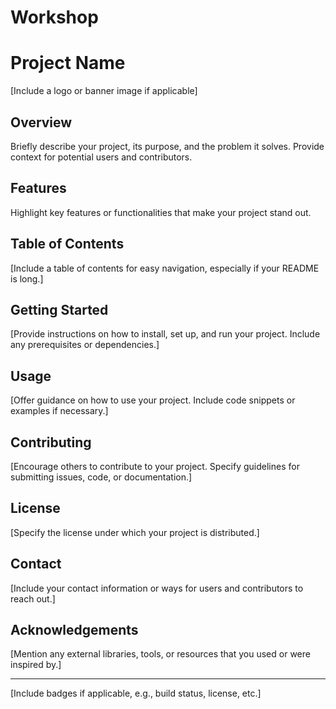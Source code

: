 # Workshop
# Project Name

[Include a logo or banner image if applicable]

## Overview

Briefly describe your project, its purpose, and the problem it solves. Provide context for potential users and contributors.

## Features

Highlight key features or functionalities that make your project stand out.

## Table of Contents

[Include a table of contents for easy navigation, especially if your README is long.]

## Getting Started

[Provide instructions on how to install, set up, and run your project. Include any prerequisites or dependencies.]

## Usage

[Offer guidance on how to use your project. Include code snippets or examples if necessary.]

## Contributing

[Encourage others to contribute to your project. Specify guidelines for submitting issues, code, or documentation.]

## License

[Specify the license under which your project is distributed.]

## Contact

[Include your contact information or ways for users and contributors to reach out.]

## Acknowledgements

[Mention any external libraries, tools, or resources that you used or were inspired by.]

---

[Include badges if applicable, e.g., build status, license, etc.]
